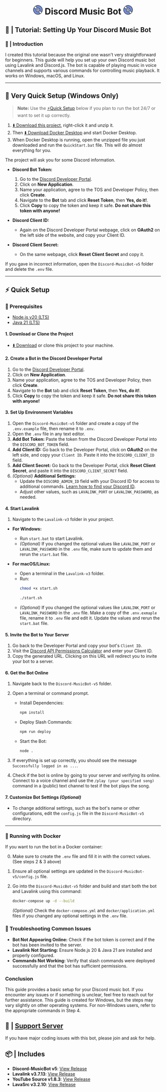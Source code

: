 <h1 align="center"><img src="./Discord-MusicBot-v5/assets/logo.gif" width="30px"> Discord Music Bot <img src="./Discord-MusicBot-v5/assets/logo.gif" width="30px"></h1>

## 📝 | Tutorial: Setting Up Your Discord Music Bot

### 📖 | Introduction

I created this tutorial because the original one wasn't very straightforward for beginners. This guide will help you set up your own Discord music bot using Lavalink and Discord.js. The bot is capable of playing music in voice channels and supports various commands for controlling music playback. It works on Windows, macOS, and Linux.

---

## 🚀 Very Quick Setup (Windows Only)

> **Note:** Use the [⚡Quick Setup](#-quick-setup) below if you plan to run the bot 24/7 or want to set it up correctly.

1. [⬇️ Download this project](https://github.com/LanderVM/Discord-MusicBot/archive/refs/heads/v5.zip), right-click it and unzip it.
2. Then [⬇️ Download Docker Desktop](https://www.docker.com/products/docker-desktop/) and start Docker Desktop.
3. When Docker Desktop is running, open the unzipped file you just downloaded and run the `QuickStart.bat` file. This will do almost everything for you.

The project will ask you for some Discord information.

- **Discord Bot Token:**

  1. Go to the [Discord Developer Portal](https://discord.com/developers/applications).
  2. Click on **New Application**.
  3. Name your application, agree to the TOS and Developer Policy, then click **Create**.
  4. Navigate to the **Bot** tab and click **Reset Token**, then **Yes, do it!**.
  5. Click **Copy** to copy the token and keep it safe. **Do not share this token with anyone!**

- **Discord Client ID:**

  - Again on the Discord Developer Portal webpage, click on **OAuth2** on the left side of the website, and copy your Client ID.

- **Discord Client Secret:**
  - On the same webpage, click **Reset Client Secret** and copy it.

If you gave in incorrect information, open the `Discord-MusicBot-v5` folder and delete the `.env` file.

---

## ⚡ Quick Setup

### 🚧 Prerequisites

- [Node.js v20 (LTS)](https://nodejs.org/en/download/prebuilt-installer)
- [Java 21 (LTS)](https://www.oracle.com/java/technologies/downloads/#jdk21-windows)

#### 1. Download or Clone the Project

- [⬇️ Download](https://github.com/LanderVM/Discord-MusicBot/archive/refs/heads/v5.zip) or clone this project to your machine.

#### 2. Create a Bot in the Discord Developer Portal

1. Go to the [Discord Developer Portal](https://discord.com/developers/applications).
2. Click on **New Application**.
3. Name your application, agree to the TOS and Developer Policy, then click **Create**.
4. Navigate to the **Bot** tab and click **Reset Token**, then **Yes, do it!**.
5. Click **Copy** to copy the token and keep it safe. **Do not share this token with anyone!**

#### 3. Set Up Environment Variables

1. Open the `Discord-MusicBot-v5` folder and create a copy of the `.env.example` file, then rename it to `.env`.
2. Open the `.env` file in any text editor.
3. **Add Bot Token:** Paste the token from the Discord Developer Portal into the `DISCORD_BOT_TOKEN` field.
4. **Add Client ID:** Go back to the Developer Portal, click on **OAuth2** on the left side, and copy your `Client ID`. Paste it into the `DISCORD_CLIENT_ID` field.
5. **Add Client Secret:** Go back to the Developer Portal, click **Reset Client Secret**, and paste it into the `DISCORD_CLIENT_SECRET` field.
6. _(Optional)_ **Additional Settings:**
   - Update the `DISCORD_ADMIN_ID` field with your Discord ID for access to additional commands. [Learn how to find your Discord ID](https://support.discord.com/hc/en-us/articles/206346498-Where-can-I-find-my-User-Server-Message-ID).
   - Adjust other values, such as `LAVALINK_PORT` or `LAVALINK_PASSWORD`, as needed.

#### 4. Start Lavalink

1. Navigate to the `Lavalink-v3` folder in your project.

- **For Windows:**

  - Run `start.bat` to start Lavalink.
  - _(Optional)_ If you changed the optional values like `LAVALINK_PORT` or `LAVALINK_PASSWORD` in the `.env` file, make sure to update them and rerun the `start.bat` file.

- **For macOS/Linux:**
  - Open a terminal in the `Lavalink-v3` folder.
  - Run:
    ```bash
    chmod +x start.sh
    ```
    ```bash
    ./start.sh
    ```
  - _(Optional)_ If you changed the optional values like `LAVALINK_PORT` or `LAVALINK_PASSWORD` in the `.env` file. Make a copy of the `.env.exmaple` file, rename it to `.env` file and edit it. Update the values and rerun the `start.bat` file.

#### 5. Invite the Bot to Your Server

1. Go back to the Developer Portal and copy your bot's `Client ID`.
2. Visit the [Discord API Permissions Calculator](https://discordapi.com/permissions.html#277083450689) and enter your Client ID.
3. Copy the generated URL. Clicking on this URL will redirect you to invite your bot to a server.

#### 6. Get the Bot Online

1. Navigate back to the `Discord-MusicBot-v5` folder.
2. Open a terminal or command prompt.

   - Install Dependencies:

     ```bash
     npm install
     ```

   - Deploy Slash Commands:

     ```bash
     npm run deploy
     ```

   - Start the Bot:
     ```bash
     node .
     ```

3. If everything is set up correctly, you should see the message `Successfully logged in as ...`.
4. Check if the bot is online by going to your server and verifying its online. Connect to a voice channel and use the `/play (your specified song)` command in a (public) text channel to test if the bot plays the song.

#### 7. Customize Bot Settings *(Optional)*

- To change additional settings, such as the bot's name or other configurations, edit the `config.js` file in the `Discord-MusicBot-v5` directory.

---

### 🐳 Running with Docker

If you want to run the bot in a Docker container:

0. Make sure to create the `.env` file and fill it in with the correct values. (See steps 2 & 3 above)
1. Ensure all optional settings are updated in the `Discord-MusicBot-v5/config.js` file.
2. Go into the `Discord-MusicBot-v5` folder and build and start both the bot and Lavalink using this command:

   ```sh
   docker-compose up -d --build
   ```

   _(Optional)_ Check the `docker-compose.yml` and `docker/application.yml` files if you changed any optional settings in the `.env` file.

### 🔧 Troubleshooting Common Issues

- **Bot Not Appearing Online:** Check if the bot token is correct and if the bot has been invited to the server.
- **Lavalink Not Starting:** Ensure Node.js 20 & Java 21 are installed and properly configured.
- **Commands Not Working:** Verify that slash commands were deployed successfully and that the bot has sufficient permissions.

### **Conclusion**

This guide provides a basic setup for your Discord music bot. If you encounter any issues or if something is unclear, feel free to reach out for further assistance. This guide is created for Windows, but the steps may vary slightly on other operating systems. For non-Windows users, refer to the appropriate commands in Step 4.

## 📝 | [Support Server](https://discord.gg/sbySMS7m3v)

If you have major coding issues with this bot, please join and ask for help.

## 📦 | Includes

- **Discord-MusicBot v5**: [View Release](https://github.com/SudhanPlayz/Discord-MusicBot)
- **Lavalink v3.7.13**: [View Release](https://github.com/lavalink-devs/Lavalink/releases/tag/3.7.13)
- **YouTube Source v1.8.3**: [View Release](https://github.com/lavalink-devs/youtube-source/releases/tag/1.8.3)
- **LavaSrc v3.2.10**: [View Release](https://github.com/topi314/LavaSrc/releases/tag/3.2.10)
